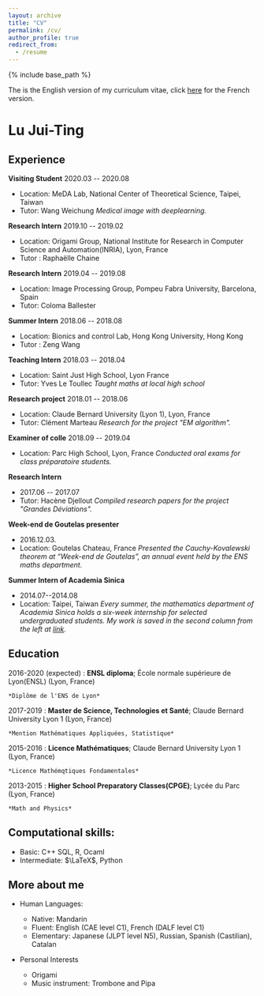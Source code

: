 ```yaml
---
layout: archive
title: "CV"
permalink: /cv/
author_profile: true
redirect_from:
  - /resume
---
```


{% include base_path %}

The is the English version of my curriculum vitae, click [here](https://juitinglu.github.io/cv_fr/) for the French version.

Lu Jui-Ting
============

<!--- 
-------------------     ----------------------------
1 MyAddress                        email@example.com
MyTown 1000                          @twitter_handle
MyCountry                           1800 my-phone-nr
-------------------     ----------------------------
--->

Experience
----------

**Visiting Student**
2020.03 -- 2020.08
* Location: MeDA Lab, National Center of Theoretical Science, Taipei, Taiwan
* Tutor: Wang Weichung
*Medical image with deeplearning.*

**Research Intern**
2019.10 -- 2019.02
* Location: Origami Group, National Institute for Research in Computer Science and Automation(INRIA), Lyon, France
* Tutor : Raphaëlle Chaine

**Research Intern**
2019.04 -- 2019.08
* Location: Image Processing Group, Pompeu Fabra University, Barcelona, Spain
* Tutor: Coloma Ballester

**Summer Intern**
2018.06 -- 2018.08
* Location: Bionics and control Lab, Hong Kong University, Hong Kong
* Tutor : Zeng Wang

**Teaching Intern**
2018.03 -- 2018.04
* Location: Saint Just High School, Lyon France
* Tutor: Yves Le Toullec
*Taught maths at local high school*

**Research project**
2018.01 -- 2018.06
* Location: Claude Bernard University (Lyon 1), Lyon, France
* Tutor: Clément Marteau
*Research for the project "EM algorithm".*

**Examiner of colle**
2018.09 -- 2019.04
* Location: Parc High School, Lyon, France
*Conducted oral exams for class préparatoire students.*

**Research Intern**
* 2017.06 -- 2017.07
* Tutor: Hacène Djellout
*Compiled research papers for the project "Grandes Déviations".*

**Week-end de Goutelas presenter**
* 2016.12.03.
* Location: Goutelas Chateau, France 
*Presented the Cauchy-Kovalewski theorem at “Week-end de Goutelas”, an annual event held by the ENS maths department.*

**Summer Intern of Academia Sinica**
* 2014.07--2014.08
* Location: Taipei, Taiwan
*Every summer, the mathematics department of Academia Sinica holds a six-week internship for selected undergraduated students.
My work is saved in the second column from the left at [link](https://www.math.sinica.edu.tw/student/anime_2014/).*



Education
---------

<!--- 
2010-2014 (expected)
:   **PhD, Computer Science**; Awesome University (MyTown)

    *Thesis title: Deep Learning Approaches to the Self-Awesomeness
     Estimation Problem*
--->

2016-2020 (expected)
:   **ENSL diploma**; École normale supérieure de Lyon(ENSL) (Lyon, France)

    *Diplôme de l'ENS de Lyon*
    
2017-2019
:   **Master de Science, Technologies et Santé**; Claude Bernard University Lyon 1 (Lyon, France)

    *Mention Mathématiques Appliquées, Statistique*

2015-2016
:   **Licence Mathématiques**; Claude Bernard University Lyon 1 (Lyon, France)

    *Licence Mathémqtiques Fondamentales*

2013-2015
:   **Higher School Preparatory Classes(CPGE)**; Lycée du Parc (Lyon, France)

    *Math and Physics*



<!--- 
## 2019--2020, École normale supérieure de Lyon(ENSL), Fourth year of ENSL diploma
## 2018--2019, Claude Bernard University (Lyon 1), Master2 Maths en action
## 2017--2018, Claude Bernard University (Lyon 1), Master1 Mathématiques Générales
## 2016--2017, École normale supérieure de Lyon, Licence Mathématiques
## 2013--2016, Higher School Preparatory Classes(CPGE); MPSI,MP, and MP*, Lycée du Parc
## 2010--2013, Taipei First Girls' High School; Taipei, Taiwan
--->



Computational skills:
----------------------------------------
- Basic: C++ SQL, R, Ocaml
- Intermediate: $\LaTeX$, Python

More about me
----------------------------------------

* Human Languages:

     * Native: Mandarin
     * Fluent: English (CAE level C1), 
	French (DALF level C1)
     * Elementary: Japanese (JLPT level N5), 
	Russian, Spanish (Castilian), Catalan

* Personal Interests

	* Origami
	* Music instrument: Trombone and Pipa

